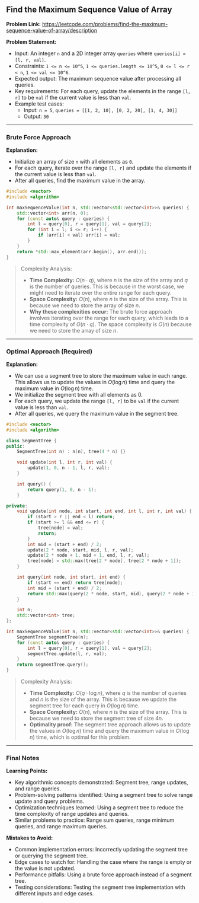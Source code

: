 ## Find the Maximum Sequence Value of Array
**Problem Link:** https://leetcode.com/problems/find-the-maximum-sequence-value-of-array/description

**Problem Statement:**
- Input: An integer `n` and a 2D integer array `queries` where `queries[i] = [l, r, val]`.
- Constraints: `1 <= n <= 10^5`, `1 <= queries.length <= 10^5`, `0 <= l <= r < n`, `1 <= val <= 10^6`.
- Expected output: The maximum sequence value after processing all queries.
- Key requirements: For each query, update the elements in the range `[l, r]` to be `val` if the current value is less than `val`.
- Example test cases:
  - Input: `n = 5`, `queries = [[1, 2, 10], [0, 2, 20], [1, 4, 30]]`
  - Output: `30`

---

### Brute Force Approach

**Explanation:**
- Initialize an array of size `n` with all elements as `0`.
- For each query, iterate over the range `[l, r]` and update the elements if the current value is less than `val`.
- After all queries, find the maximum value in the array.

```cpp
#include <vector>
#include <algorithm>

int maxSequenceValue(int n, std::vector<std::vector<int>>& queries) {
    std::vector<int> arr(n, 0);
    for (const auto& query : queries) {
        int l = query[0], r = query[1], val = query[2];
        for (int i = l; i <= r; i++) {
            if (arr[i] < val) arr[i] = val;
        }
    }
    return *std::max_element(arr.begin(), arr.end());
}
```

> Complexity Analysis:
> - **Time Complexity:** $O(n \cdot q)$, where $n$ is the size of the array and $q$ is the number of queries. This is because in the worst case, we might need to iterate over the entire range for each query.
> - **Space Complexity:** $O(n)$, where $n$ is the size of the array. This is because we need to store the array of size $n$.
> - **Why these complexities occur:** The brute force approach involves iterating over the range for each query, which leads to a time complexity of $O(n \cdot q)$. The space complexity is $O(n)$ because we need to store the array of size $n$.

---

### Optimal Approach (Required)

**Explanation:**
- We can use a segment tree to store the maximum value in each range. This allows us to update the values in $O(\log n)$ time and query the maximum value in $O(\log n)$ time.
- We initialize the segment tree with all elements as $0$.
- For each query, we update the range `[l, r]` to be `val` if the current value is less than `val`.
- After all queries, we query the maximum value in the segment tree.

```cpp
#include <vector>
#include <algorithm>

class SegmentTree {
public:
    SegmentTree(int n) : n(n), tree(4 * n) {}

    void update(int l, int r, int val) {
        update(1, 0, n - 1, l, r, val);
    }

    int query() {
        return query(1, 0, n - 1);
    }

private:
    void update(int node, int start, int end, int l, int r, int val) {
        if (start > r || end < l) return;
        if (start >= l && end <= r) {
            tree[node] = val;
            return;
        }
        int mid = (start + end) / 2;
        update(2 * node, start, mid, l, r, val);
        update(2 * node + 1, mid + 1, end, l, r, val);
        tree[node] = std::max(tree[2 * node], tree[2 * node + 1]);
    }

    int query(int node, int start, int end) {
        if (start == end) return tree[node];
        int mid = (start + end) / 2;
        return std::max(query(2 * node, start, mid), query(2 * node + 1, mid + 1, end));
    }

    int n;
    std::vector<int> tree;
};

int maxSequenceValue(int n, std::vector<std::vector<int>>& queries) {
    SegmentTree segmentTree(n);
    for (const auto& query : queries) {
        int l = query[0], r = query[1], val = query[2];
        segmentTree.update(l, r, val);
    }
    return segmentTree.query();
}
```

> Complexity Analysis:
> - **Time Complexity:** $O(q \cdot \log n)$, where $q$ is the number of queries and $n$ is the size of the array. This is because we update the segment tree for each query in $O(\log n)$ time.
> - **Space Complexity:** $O(n)$, where $n$ is the size of the array. This is because we need to store the segment tree of size $4n$.
> - **Optimality proof:** The segment tree approach allows us to update the values in $O(\log n)$ time and query the maximum value in $O(\log n)$ time, which is optimal for this problem.

---

### Final Notes

**Learning Points:**
- Key algorithmic concepts demonstrated: Segment tree, range updates, and range queries.
- Problem-solving patterns identified: Using a segment tree to solve range update and query problems.
- Optimization techniques learned: Using a segment tree to reduce the time complexity of range updates and queries.
- Similar problems to practice: Range sum queries, range minimum queries, and range maximum queries.

**Mistakes to Avoid:**
- Common implementation errors: Incorrectly updating the segment tree or querying the segment tree.
- Edge cases to watch for: Handling the case where the range is empty or the value is not updated.
- Performance pitfalls: Using a brute force approach instead of a segment tree.
- Testing considerations: Testing the segment tree implementation with different inputs and edge cases.